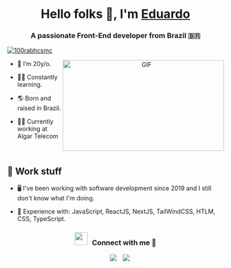 <h1 align="center">Hello folks 👋, I'm <a href="" target="blank">
Eduardo</a></h1>
<h3 align="center">A passionate Front-End developer from Brazil &#127463;&#127479;</h3>

<p align="left"> <a href="https://twitter.com/slmeduardo" target="blank"><img src="https://img.shields.io/twitter/follow/slmeduardo?logo=twitter&style=for-the-badge" alt="100rabhcsmc" /></a> </p>

<a target="_blank" align="center">
  <img align="right" top="500" height="210.9375px" width="375" alt="GIF" src="https://media4.giphy.com/media/zOvBKUUEERdNm/giphy.gif?cid=ecf05e479xrbz03jjm9l5he706wjg3h89pmlq51fznokutgc&rid=giphy.gif&ct=g">
</a>

- 👦 I’m 20y/o.

- 🧑‍💻 Constantly learning. 

- 🌎 Born and raised in Brazil.

- 🧑‍💼 Currently working at Algar Telecom

<br/>

## 👜 Work stuff
- 🖥️ I've been working with software development since 2019 and I still don't know what I'm doing.

- 🧠 Experience with: JavaScript, ReactJS, NextJS, TailWindCSS, HTLM, CSS, TypeScript.


<h3 align="center" > <img src="https://media.giphy.com/media/iY8CRBdQXODJSCERIr/giphy.gif" width="30" height="30" style="margin-right: 10px;">Connect with me 🤝 </h3>

<p align="center">

 <div align="center"  class="icons-social" style="margin-left: 10px;">
        <a style="margin-left: 10px;"  target="_blank" href="https://www.linkedin.com/in/eduardo-cardoso-46695a238/">
			<img src="https://img.icons8.com/doodle/40/000000/linkedin--v2.png"></a>
        <a style="margin-left: 10px;" target="_blank" href="https://github.com/slmeduardo">
		<img src="https://img.icons8.com/doodle/40/000000/github--v1.png"></a>
      </div>

</p>



